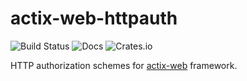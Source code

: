 # actix-web-httpauth

![Build Status](https://travis-ci.org/svartalf/actix-web-httpauth.svg?branch=master)
![Docs](https://docs.rs/actix-web-httpauth/badge.svg)
![Crates.io](https://img.shields.io/crates/v/actix-web-httpauth.svg)

HTTP authorization schemes for [actix-web](https://github.com/actix/actix-web) framework.
